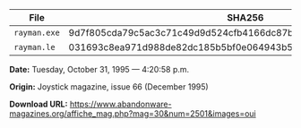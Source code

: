 | File | SHA256 |
| ---- | ------ |
| `rayman.exe` | 9d7f805cda79c5ac3c71c49d9d524cfb4166dc87b17d03571b91d1386d6f41eb |
| `rayman.le` | 031693c8ea971d988de82dc185b5bf0e064943b53e8e835ee69567474fe5ff39 |

**Date:** Tuesday, October 31, 1995 — 4:20:58 p.m.

**Origin:** Joystick magazine, issue 66 (December 1995)

**Download URL:** https://www.abandonware-magazines.org/affiche_mag.php?mag=30&num=2501&images=oui
